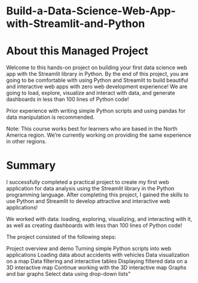 # Build-a-Data-Science-Web-App-with-Streamlit-and-Python

# About this Managed Project

Welcome to this hands-on project on building your first data science web app with the Streamlit library in Python. By the end of this project, you are going to be comfortable with using Python and Streamlit to build beautiful and interactive web apps with zero web development experience! We are going to load, explore, visualize and interact with data, and generate dashboards in less than 100 lines of Python code!

Prior experience with writing simple Python scripts and using pandas for data manipulation is recommended.

Note: This course works best for learners who are based in the North America region. We’re currently working on providing the same experience in other regions.


# Summary

I successfully completed a practical project to create my first web application for data analysis using the Streamlit library in the Python programming language. After completing this project, I gained the skills to use Python and Streamlit to develop attractive and interactive web applications!

We worked with data: loading, exploring, visualizing, and interacting with it, as well as creating dashboards with less than 100 lines of Python code!

The project consisted of the following steps:

Project overview and demo
Turning simple Python scripts into web applications
Loading data about accidents with vehicles
Data visualization on a map
Data filtering and interactive tables
Displaying filtered data on a 3D interactive map
Continue working with the 3D interactive map
Graphs and bar graphs
Select data using drop-down lists"

